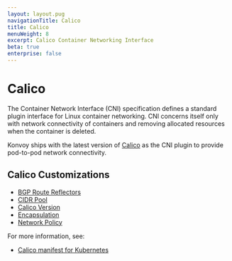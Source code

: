 ```yaml
---
layout: layout.pug
navigationTitle: Calico
title: Calico
menuWeight: 8
excerpt: Calico Container Networking Interface
beta: true
enterprise: false
---
```


<!-- markdownlint-disable MD004 MD007 MD025 MD030 -->

# Calico

The Container Network Interface (CNI) specification defines a standard plugin interface for Linux container networking. CNI concerns itself only with network connectivity of containers and removing allocated resources when the container is deleted.

Konvoy ships with the latest version of [Calico][calico] as the CNI plugin to provide pod-to-pod network connectivity.

## Calico Customizations

- [BGP Route Reflectors](bgp-route-reflectors)
- [CIDR Pool](cidr-pools)
- [Calico Version](calico-version)
- [Encapsulation](encapsulation)
- [Network Policy](network-policy)

For more information, see:

- [Calico manifest for Kubernetes][calico_yaml]

[calico]: https://docs.projectcalico.org/introduction/
[calico_yaml]: https://docs.projectcalico.org/v3.13/manifests/calico.yaml
